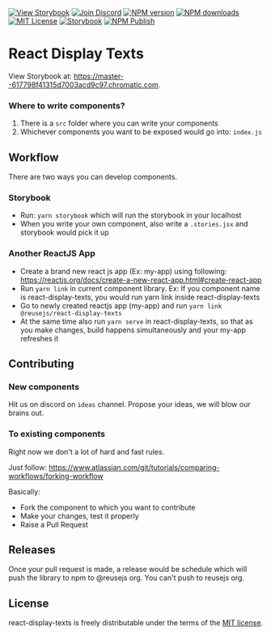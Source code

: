 [![View Storybook][view-storybook-image]][view-storybook-url]
[![Join Discord][join-discord-image]][join-discord-url]
[![NPM version][npm-version-image]][npm-url]
[![NPM downloads][npm-downloads-image]][npm-downloads-url]
[![MIT License][license-image]][license-url]
[![Storybook][storybook-action-image]][storybook-action-url]
[![NPM Publish][npm-publish-action-image]][npm-publish-action-url]

# React Display Texts

View Storybook at: https://master--617798f41315d7003acd9c97.chromatic.com.

### Where to write components?

1. There is a `src` folder where you can write your components
2. Whichever components you want to be exposed would go into: `index.js`

## Workflow

There are two ways you can develop components.

### Storybook

- Run: `yarn storybook` which will run the storybook in your localhost
- When you write your own component, also write a `.stories.jsx` and storybook would pick it up

### Another ReactJS App

- Create a brand new react js app (Ex: my-app) using following: https://reactjs.org/docs/create-a-new-react-app.html#create-react-app
- Run `yarn link` in current component library. Ex: If you component name is react-display-texts, you would run yarn link inside react-display-texts
- Go to newly created reactjs app (my-app) and run `yarn link @reusejs/react-display-texts`
- At the same time also run `yarn serve` in react-display-texts, so that as you make changes, build happens simultaneously and your my-app refreshes it

## Contributing

### New components

Hit us on discord on `ideas` channel. Propose your ideas, we will blow our brains out.

### To existing components

Right now we don't a lot of hard and fast rules. 

Just follow: https://www.atlassian.com/git/tutorials/comparing-workflows/forking-workflow

Basically:

- Fork the component to which you want to contribute
- Make your changes, test it properly
- Raise a Pull Request

## Releases

Once your pull request is made, a release would be schedule which will push the library to npm to @reusejs org. You can't push to reusejs org.

 ## License

react-display-texts is freely distributable under the terms of the [MIT license][license-url].

[license-image]: https://img.shields.io/badge/license-MIT-blue.svg?style=flat
[license-url]: LICENSE

[npm-url]: https://npmjs.org/package/@reusejs/react-display-texts
[npm-version-image]: https://img.shields.io/npm/v/@reusejs/react-display-texts.svg?style=flat

[npm-downloads-image]: https://img.shields.io/npm/dm/@reusejs/react-display-texts.svg?style=flat
[npm-downloads-url]: https://npmcharts.com/compare/@reusejs/react-display-texts?minimal=true

[view-storybook-image]: https://img.shields.io/badge/View-Storybook-F59E0B.svg
[view-storybook-url]: https://master--617798f41315d7003acd9c97.chromatic.com

[join-discord-image]: https://img.shields.io/badge/Join-Discord-7389D8.svg
[join-discord-url]: https://discord.gg/VUa9SHvvDb

[storybook-action-image]: https://github.com/reusejs/react-display-texts/actions/workflows/chromatic.yml/badge.svg
[storybook-action-url]: https://github.com/reusejs/react-display-texts/actions/workflows/chromatic.yml

[npm-publish-action-image]: https://github.com/reusejs/react-display-texts/actions/workflows/publish.yml/badge.svg
[npm-publish-action-url]: https://github.com/reusejs/react-display-texts/actions/workflows/publish.yml
